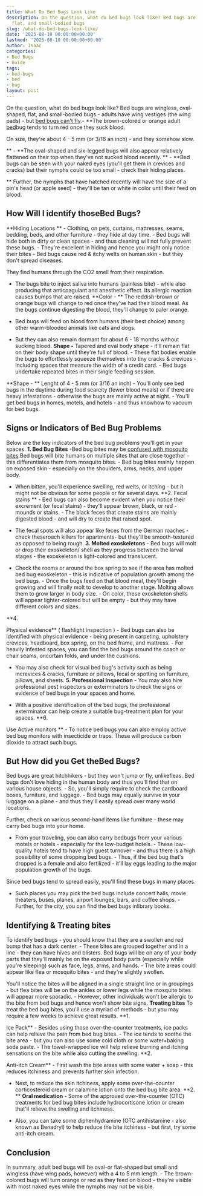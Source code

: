 ```yaml
---
title: What Do Bed Bugs Look Like
description: On the question, what do bed bugs look like? Bed bugs are wingless, oval-shaped,
  flat, and small-bodied bugs
slug: /what-do-bed-bugs-look-like/
date: '2025-08-10 00:00:00+00:00'
lastmod: '2025-08-10 00:00:00+00:00'
author: Isaac
categories:
- Bed Bugs
- Guide
tags:
- bed-bugs
- bed
- bug
layout: post
---
```

On the question, what do bed bugs look like? Bed bugs are wingless, oval-shaped, flat, and small-bodied bugs - adults have wing vestiges (the wing pads) - but [bed bugs can't fly](https://pestpolicy.com/do-[bed-bugs](https://pestpolicy.com/bed-bug-bites-vs-mosquito-bites/)-fly/).- **The brown-colored or orange adult [bed](https://pestpolicy.com/bed-bug-bites-vs-other-bites/)bug tends to turn red once they suck blood.

On size, they're about 4 - 5 mm (or 3/16 an inch) - and they somehow slow.

** - **The oval-shaped and six-legged bugs will also appear relatively flattened on their top when they've not sucked blood recently. ** - **Bed bugs can be seen with your naked eyes (you'll get them in crevices and cracks) but their nymphs could be too small - check their hiding places.

** Further, the nymphs that have hatched recently will have the size of a pin's head (or apple seed) - they'll be tan or white in color until their feed on blood.

##  How Will I identify those**Bed Bugs?**

**Hiding Locations ** - Clothing, on pets, curtains, mattresses, seams, bedding, beds, and other furniture - they hide at day time. - Bed bugs will hide both in dirty or clean spaces - and thus cleaning will not fully prevent these bugs. - They're excellent in hiding and hence you might only notice their bites - Bed bugs cause red & itchy welts on human skin - but they don't spread diseases.

They find humans through the CO2 smell from their respiration.

- The bugs bite to inject saliva into humans (painless bite) - while also producing that anticoagulant and anesthetic effect. Its allergic reaction causes bumps that are raised. **Color - ** The reddish-brown or orange bugs will change to red once they've had their blood meal. As the bugs continue digesting the blood, they'll change to paler orange.

- Bed bugs will feed on blood from humans (their best choice) among other warm-blooded animals like cats and dogs.

- But they can also remain dormant for about 6 - 18 months without sucking blood. **Shape -** Tapered and oval body shape - it'll remain flat on their body shape until they're full of blood. - These flat bodies enable the bugs to effortlessly squeeze themselves into tiny cracks & crevices - including spaces that measure the width of a credit card. - Bed bugs undertake repeated bites in their single feeding session.

**Shape - ** Lenght of 4 - 5 mm (or 3/16 an inch) - You'll only see bed bugs in the daytime during food scarcity (fewer blood meals) or if there are heavy infestations - otherwise the bugs are mainly active at night. - You'll get bed bugs in homes, motels, and hotels - and thus knowhow to vacuum for bed bugs.

##  Signs or Indicators of Bed Bug Problems

Below are the key indicators of the bed bug problems you'll get in your spaces. **1. Bed Bug Bites** -Bed bug bites may be [confused with mosquito bites](https://pestpolicy.com/bed-bug-bites-vs-mosquito-bites/).Bed bugs will bite humans on multiple sites that are close together - this differentiates them from mosquito bites. - Bed bug bites mainly happen on exposed skin - especially on the shoulders, arms, necks, and upper body.

- When bitten, you'll experience swelling, red welts, or itching - but it might not be obvious for some people or for several days. **2. Fecal stains ** - Bed bugs can also become evident when you notice their excrement (or fecal stains) - they'll appear brown, black, or red - mounds or stains. - The black feces that create stains are mainly digested blood - and will dry to create that raised spot.

- The fecal spots will also appear like feces from the German roaches - check theseroach killers for apartments- but they'll be smooth-textured as opposed to being rough. **3. Molted exoskeletons** - Bed bugs will molt or drop their exoskeleton/ shell as they progress between the larval stages - the exoskeleton is light-colored and translucent.

- Check the rooms or around the box spring to see if the area has molted bed bug exoskeleton - this is indicative of population growth among the bed bugs. - Once the bugs feed on that blood meal, they'll begin growing and will finally molt to develop to another stage. Molting allows them to grow larger in body size. - On color, these exoskeleton shells will appear lighter-colored but will be empty - but they may have different colors and sizes.

**4.

Physical evidence** ( flashlight inspection ) - Bed bugs can also be identified with physical evidence - being present in carpeting, upholstery crevices, headboard, box spring, on the bed frame, and mattress. - For heavily infested spaces, you can find the bed bugs around the coach or chair seams, oncurtain folds, and under the cushions.

- You may also check for visual bed bug's activity such as being increvices & cracks, furniture or pillows, fecal or spotting on furniture, pillows, and sheets. **5. Professional Inspection** - You may also hire professional pest inspectors or exterminators to check the signs or evidence of bed bugs in your spaces and home.

- With a positive identification of the bed bugs, the professional exterminator can help create a suitable bug-treatment plan for your spaces. **6.

Use Active monitors ** - To notice bed bugs you can also employ active bed bug monitors with insecticide or traps. These will produce carbon dioxide to attract such bugs.

##  But How did you Get theBed Bugs?

Bed bugs are great hitchhikers - but they won't jump or fly, unlikefleas. Bed bugs don't love hiding in the human body and thus you'll find that on various house objects. - So, you'll simply require to check the cardboard boxes, furniture, and luggage. - Bed bugs may equally survive in your luggage on a plane - and thus they'll easily spread over many world locations.

Further, check on various second-hand items like furniture - these may carry bed bugs into your home.

- From your traveling, you can also carry bedbugs from your various motels or hotels - especially for the low-budget hotels. - These low-quality hotels tend to have high guest turnover - and thus there is a high possibility of some dropping bed bugs. - Thus, if the bed bug that's dropped is a female and also fertilized - it'll lay eggs leading to the major population growth of the bugs.

Since bed bugs tend to spread easily, you'll find these bugs in many places.

- Such places you may pick the bed bugs include concert halls, movie theaters, buses, planes, airport lounges, bars, and coffee shops. - Further, for the city, you can find the bed bugs inlibrary books.

##  Identifying & Treating bites

To identify bed bugs - you should know that they are a swollen and red bump that has a dark center. - These bites are grouped together and in a line - they can have hives and blisters. Bed bugs will be on any of your body parts that they'll mainly be on the exposed body parts (especially while you're sleeping) such as face, legs, arms, and hands. - The bite areas could appear like flea or mosquito bites - and they're slightly swollen.

You'll notice the bites will be aligned in a single straight line or in groupings - but flea bites will be on the ankles or lower legs while the mosquito bites will appear more sporadic. - However, other individuals won't be allergic to the bite from bed bugs and hence won't show bite signs. **Treating bites** To treat the bed bug bites, you'll use a myriad of methods - but you may require a few weeks to achieve great results. **1.

Ice Pack** - Besides using those over-the-counter treatments, ice packs can help relieve the pain from bed bug bites. - The ice tends to soothe the bite area - but you can also use some cold cloth or some water+baking soda paste. - The towel-wrapped ice will help relieve burning and itching sensations on the bite while also cutting the swelling. **2.

Anti-itch Cream** - First wash the bite areas with some water + soap - this reduces itchiness and prevents further skin infection.

- Next, to reduce the skin itchiness, apply some over-the-counter corticosteroid cream or calamine lotion onto the bed bug bite area. **2. ** **Oral medication** - Some of the approved over-the-counter (OTC) treatments for bed bug bites include hydrocortisone lotion or cream that'll relieve the swelling and itchiness.

- Also, you can take some diphenhydramine (OTC antihistamine - also known as Benadryl) to help reduce the bite itchiness - but first, try some anti-itch cream.

##  Conclusion

In summary, adult bed bugs will be oval-or flat-shaped but small and wingless (have wing pads, however) with a 4 to 5 mm length. - The brown-colored bugs will turn orange or red as they feed on blood - they're visible with most naked eyes while the nymphs may not be visible.